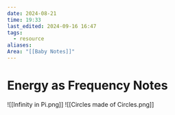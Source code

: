 ```yaml
---
date: 2024-08-21
time: 19:33
last_edited: 2024-09-16 16:47
tags:
  - resource
aliases: 
Area: "[[Baby Notes]]"
---
```

# Energy as Frequency Notes
![[Infinity in Pi.png]]
![[Circles made of Circles.png]]
